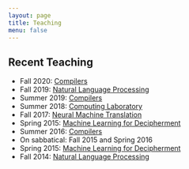 ```yaml
---
layout: page
title: Teaching
menu: false
---
```


## Recent Teaching

* Fall 2020: [Compilers](http://anoopsarkar.github.io/compilers-class/)
* Fall 2019: [Natural Language Processing](http://anoopsarkar.github.io/nlp-class/)
* Summer 2019: [Compilers](http://anoopsarkar.github.io/compilers-class/)
* Summer 2018: [Computing Laboratory](http://www.cs.sfu.ca/CourseCentral/127/anoop/)
* Fall 2017: [Neural Machine Translation](http://anoopsarkar.github.io/neuralmt-class/)
* Spring 2015: [Machine Learning for Decipherment](http://anoopsarkar.github.io/decipherment-class/)
* Summer 2016: [Compilers](http://anoopsarkar.github.io/compilers-class/)
* On sabbatical: Fall 2015 and Spring 2016
* Spring 2015: [Machine Learning for Decipherment](http://anoopsarkar.github.io/decipherment-class/)
* Fall 2014: [Natural Language Processing](http://anoopsarkar.github.io/nlp-class/)

